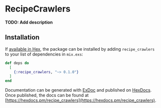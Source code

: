 # RecipeCrawlers

**TODO: Add description**

## Installation

If [available in Hex](https://hex.pm/docs/publish), the package can be installed
by adding `recipe_crawlers` to your list of dependencies in `mix.exs`:

```elixir
def deps do
  [
    {:recipe_crawlers, "~> 0.1.0"}
  ]
end
```

Documentation can be generated with [ExDoc](https://github.com/elixir-lang/ex_doc)
and published on [HexDocs](https://hexdocs.pm). Once published, the docs can
be found at [https://hexdocs.pm/recipe_crawlers](https://hexdocs.pm/recipe_crawlers).

